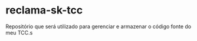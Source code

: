 # reclama-sk-tcc
Repositório que será utilizado para gerenciar e armazenar o código fonte do meu TCC.s
